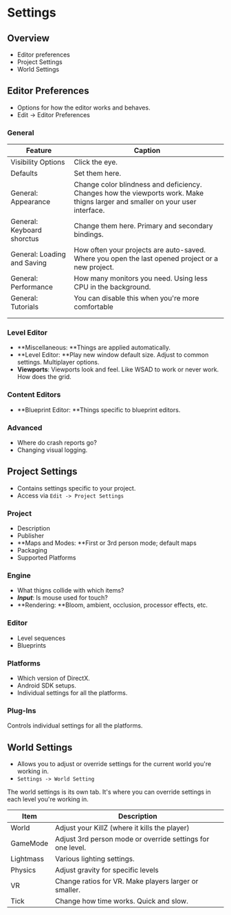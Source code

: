 # Settings

## Overview

* Editor preferences
* Project Settings
* World Settings

## Editor Preferences

* Options for how the editor works and behaves.
* Edit -> Editor Preferences

### General

| Feature                     | Caption                                                                                                                       |
| --------------------------- | ----------------------------------------------------------------------------------------------------------------------------- |
| Visibility Options          | Click the eye.                                                                                                                |
| Defaults                    | Set them here.                                                                                                                |
| General: Appearance         | Change color blindness and deficiency. Changes how the viewports work. Make thigns larger and smaller on your user interface. |
| General: Keyboard shorctus  | Change them here. Primary and secondary bindings.                                                                             |
| General: Loading and Saving | How often your projects are auto-saved. Where you open the last opened project or a new project.                              |
| General: Performance        | How many monitors you need. Using less CPU in the background.                                                                 |
| General: Tutorials          | You can disable this when you're more comfortable                                                                             |
|                             |                                                                                                                               |
|                             |                                                                                                                               |

### Level Editor

* **Miscellaneous: **Things are applied automatically.
* **Level Editor: **Play new window default size. Adjust to common settings. Multiplayer options.
* **Viewports**: Viewports look and feel. Like WSAD to work or never work. How does the grid.

### Content Editors

* **Blueprint Editor: **Things specific to blueprint editors.

### Advanced

* Where do crash reports go?
* Changing visual logging.

## Project Settings

* Contains settings specific to your project.
* Access via `Edit -> Project Settings`

### Project

* Description
* Publisher
* **Maps and Modes: **First or 3rd person mode; default maps
* Packaging
* Supported Platforms

### Engine

* What thigns collide with which items? 
* _**Input**_: Is mouse used for touch?
* **Rendering: **Bloom, ambient, occlusion, processor effects, etc.

### Editor

* Level sequences
* Blueprints

### Platforms

* Which version of DirectX. 
* Android SDK setups.
* Individual settings for all the platforms.

### Plug-Ins

Controls individual settings for all the platforms.

## World Settings

* Allows you to adjust or override settings for the current world you're working in.
* `Settings -> World Setting`

The world settings is its own tab. It's where you can override settings in each level you're working in.

| Item      | Description                                                |
| --------- | ---------------------------------------------------------- |
| World     | Adjust your KillZ (where it kills the player)              |
| GameMode  | Adjust 3rd person mode or override settings for one level. |
| Lightmass | Various lighting settings.                                 |
| Physics   | Adjust gravity for specific levels                         |
| VR        | Change ratios for VR. Make players larger or smaller.      |
| Tick      | Change how time works. Quick and slow.                     |
